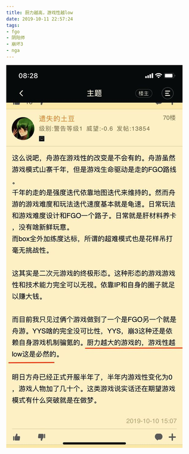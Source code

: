 ```yaml
---
title: 厨力越高，游戏性越low
date: 2019-10-11 22:57:24
tags:
- fgo
- 阴阳师
- 崩坏3
- nga
---
```

![](2019-10-11-22-57/01.jpg)
